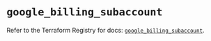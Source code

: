 # `google_billing_subaccount`

Refer to the Terraform Registry for docs: [`google_billing_subaccount`](https://registry.terraform.io/providers/hashicorp/google/6.38.0/docs/resources/billing_subaccount).
